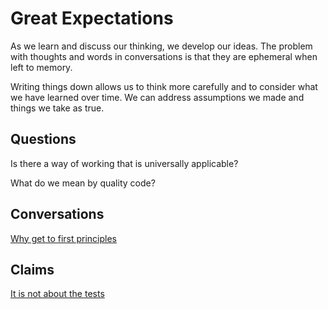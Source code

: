 # Great Expectations

As we learn and discuss our thinking, we develop our ideas. The problem with thoughts and words in conversations is that they are ephemeral when left to memory.

Writing things down allows us to think more carefully and to consider what we have learned over time. We can address assumptions we made and things we take as true.

## Questions

Is there a way of working that is universally applicable?

What do we mean by quality code?

## Conversations

[Why get to first principles](Why%20get%20to%20first%20principles.md)

## Claims

[It is not about the tests](It%20is%20not%20about%20the%20tests.md)

